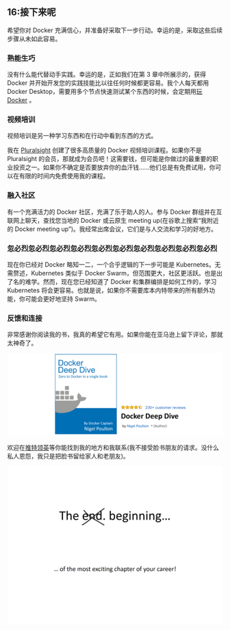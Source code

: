 ## 16:接下来呢

希望你对 Docker 充满信心，并准备好采取下一步行动。幸运的是，采取这些后续步骤从未如此容易。

### 熟能生巧

没有什么能代替动手实践。幸运的是，正如我们在第 3 章中所展示的，获得 Docker 并开始开发您的实践技能比以往任何时候都更容易。我个人每天都用 Docker Desktop，需要用多个节点快速测试某个东西的时候，会定期用[玩 Docker](https://play-with-docker.com/) 。

### 视频培训

视频培训是另一种学习东西和在行动中看到东西的方式。

我在 [Pluralsight](http://app.pluralsight.com/author/nigel-poulton) 创建了很多高质量的 Docker 视频培训课程。如果你不是 Pluralsight 的会员，那就成为会员吧！这需要钱，但可能是你做过的最重要的职业投资之一。如果你不确定是否要放弃你的血汗钱……他们总是有免费试用，你可以在有限的时间内免费使用我的课程。

### 融入社区

有一个充满活力的 Docker 社区，充满了乐于助人的人。参与 Docker 群组并在互联网上聊天，查找您当地的 Docker 或云原生 meeting up(在谷歌上搜索“我附近的 Docker meeting up”)。我经常出席会议，它们是与人交流和学习的好地方。

### 忽必烈忽必烈忽必烈忽必烈忽必烈忽必烈忽必烈忽必烈忽必烈忽必烈

现在你已经对 Docker 略知一二，一个合乎逻辑的下一步可能是 Kubernetes。无需赘述，Kubernetes 类似于 Docker Swarm，但范围更大，社区更活跃。也是出了名的难学。然而，现在您已经知道了 Docker 和集群编排是如何工作的，学习 Kubernetes 将会更容易。也就是说，如果你不需要库本内特带来的所有额外功能，你可能会更好地坚持 Swarm。

### 反馈和连接

非常感谢你阅读我的书，我真的希望它有用。如果你能在亚马逊上留下评论，那就太神奇了。

![](img/figure0-3.png)





欢迎在[推特](https://twitter.com/nigelpoulton)[领英](https://www.linkedin.com/in/nigelpoulton/)等你能找到我的地方和我联系(我不接受脸书朋友的请求。没什么私人恩怨，我只是把脸书留给家人和老朋友)。

![](img/figureac-4.png)



